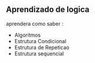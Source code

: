 ## Aprendizado de logica

aprendera como saber :

- Algoritmos
- Estrutura Condicional
- Estrutura de Repeticao
- Estrutura sequencial


